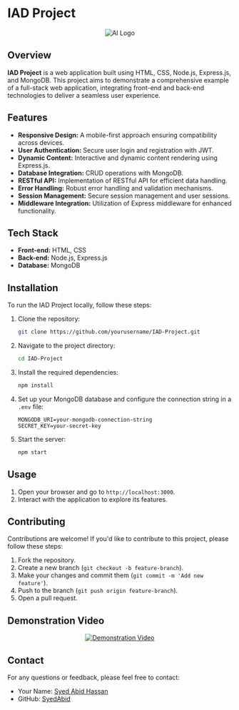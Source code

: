 # IAD Project

<div align="center">
  <img src="https://t4.ftcdn.net/jpg/03/97/02/07/360_F_397020794_LXE0WLqWxcbhIf2UwXfRtLJwjw8aX5Wj.jpg" alt="AI Logo">
</div>

## Overview

**IAD Project** is a web application built using HTML, CSS, Node.js, Express.js, and MongoDB. This project aims to demonstrate a comprehensive example of a full-stack web application, integrating front-end and back-end technologies to deliver a seamless user experience.

## Features

- **Responsive Design:** A mobile-first approach ensuring compatibility across devices.
- **User Authentication:** Secure user login and registration with JWT.
- **Dynamic Content:** Interactive and dynamic content rendering using Express.js.
- **Database Integration:** CRUD operations with MongoDB.
- **RESTful API:** Implementation of RESTful API for efficient data handling.
- **Error Handling:** Robust error handling and validation mechanisms.
- **Session Management:** Secure session management and user sessions.
- **Middleware Integration:** Utilization of Express middleware for enhanced functionality.

## Tech Stack

- **Front-end:** HTML, CSS
- **Back-end:** Node.js, Express.js
- **Database:** MongoDB

## Installation

To run the IAD Project locally, follow these steps:

1. Clone the repository:
    ```sh
    git clone https://github.com/yourusername/IAD-Project.git
    ```
2. Navigate to the project directory:
    ```sh
    cd IAD-Project
    ```
3. Install the required dependencies:
    ```sh
    npm install
    ```
4. Set up your MongoDB database and configure the connection string in a `.env` file:
    ```
    MONGODB_URI=your-mongodb-connection-string
    SECRET_KEY=your-secret-key
    ```
5. Start the server:
    ```sh
    npm start
    ```

## Usage

1. Open your browser and go to `http://localhost:3000`.
2. Interact with the application to explore its features.

## Contributing

Contributions are welcome! If you'd like to contribute to this project, please follow these steps:

1. Fork the repository.
2. Create a new branch (`git checkout -b feature-branch`).
3. Make your changes and commit them (`git commit -m 'Add new feature'`).
4. Push to the branch (`git push origin feature-branch`).
5. Open a pull request.

## Demonstration Video

<p align="center">
  <a href="">
    <img src="" alt="Demonstration Video">
  </a>
</p>

## Contact

For any questions or feedback, please feel free to contact:

- Your Name: [Syed Abid Hassan](mailto:abidhassanjaffri31@gmail.com)
- GitHub: [SyedAbid](https://github.com/Syed-Abid)
